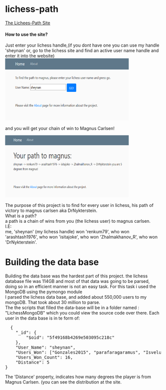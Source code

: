 # lichess-path
<a href="https://www.lichess-path.online/">The Lichees-Path Site</a> <br>
<h4>How to use the site? </h4>
<p>Just enter your lichess handle,(if you dont have one you can use my handle 'sheynan' or, go to the lichess site and find an active user name handle and enter it into the website)<br>
  <img src="https://github.com/dannysheyn/lichess-path/blob/master/Capture.PNG" width="400" height="200"><br>

  and you will get your chain of win to Magnus Carlsen!<br>
  
  <img src="https://github.com/dannysheyn/lichess-path/blob/master/Capture2.PNG" width="400" height="200">  </p>
  
 <p> 
The purpose of this project is to find for every user in lichess, his path of victory to magnus carlsen aka DrNykterstein.<br>
What is a path?<br>
a path is a chain of wins from you (the lichess user) to magnus carlsen.<br>
I.E: <br>
me, 'sheynan' (my lichess handle) won 'renkum79', who won 'arashtash1976', who won 'isitajoke', who won 'Zhalmakhanov_R', who won 'DrNykterstein'.</p>

<h1>Building the data base</h1>
<p>Building the data base was the hardest part of this project. the lichess database file was 114GB and most of that data was going to be parsed, doing so in an    efficient manner is not an easy task. For this task i used the MongoDB using the pymongo module <br>
  I parsed the lichess data base, and added about 550,000 users to my mongoDB. That took about 30 million to parse. <br>
  The the scripts that filled the data-base will be in a folder named : "LichessMongoDB" which you could view the source code over there.
  Each user in the data base is in te form of:<br>
  <pre>
  {
    "_id": {
        "$oid": "5f49168b4269e503095c218c"
    },
    "User_Name": "sheynan",
    "Users_Won": ["Gonzales2015", "parafaragaramus", "Isvelur", "Aurelius23", "renkum79", "Chase_Dickerson", "Demolidor_gyn", "Huthyfy", "RomanOrsag", "Woeke", "Sopiandri", "Paladin51", "stuntmancb", "JHSPaul", "TheColdVolcano", "vladanufr"],
    "Users_Won_Count": 16,
    "Distance": 5
}
</pre>

The 'Distance' property, indicates how many degrees the player is from Magnus Carlsen. (you can see the distribution at the site.
</p>


